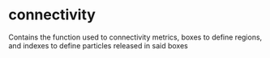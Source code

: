 # connectivity
Contains the function used to connectivity metrics, boxes to define regions, and indexes to define particles released in said boxes
